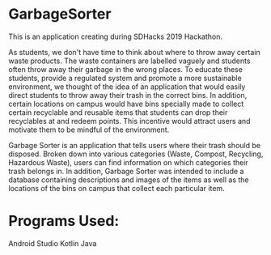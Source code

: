# GarbageSorter

This is an application creating during SDHacks 2019 Hackathon.

As students, we don't have time to think about where to throw away certain waste products. The waste containers are labelled vaguely and students often throw away their garbage in the wrong places. To educate these students, provide a regulated system and promote a more sustainable environment, we thought of the idea of an application that would easily direct students to throw away their trash in the correct bins. In addition, certain locations on campus would have bins specially made to collect certain recyclable and reusable items that students can drop their recyclables at and redeem points. This incentive would attract users and motivate them to be mindful of the environment.

Garbage Sorter is an application that tells users where their trash should be disposed. Broken down into various categories (Waste, Compost, Recycling, Hazardous Waste), users can find information on which categories their trash belongs in. In addition, Garbage Sorter was intended to include a database containing descriptions and images of the items as well as the locations of the bins on campus that collect each particular item.

# Programs Used:
Android Studio
Kotlin
Java
